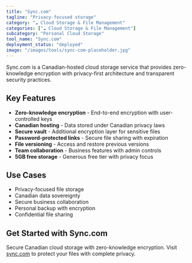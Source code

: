 ```yaml
---
title: "Sync.com"
tagline: "Privacy-focused storage"
category: "☁️ Cloud Storage & File Management"
categories: ["☁️ Cloud Storage & File Management"]
subcategory: "Personal Cloud Storage"
tool_name: "Sync.com"
deployment_status: "deployed"
image: "/images/tools/sync-com-placeholder.jpg"
---
```

Sync.com is a Canadian-hosted cloud storage service that provides zero-knowledge encryption with privacy-first architecture and transparent security practices.

## Key Features

- **Zero-knowledge encryption** - End-to-end encryption with user-controlled keys
- **Canadian hosting** - Data stored under Canadian privacy laws
- **Secure vault** - Additional encryption layer for sensitive files
- **Password-protected links** - Secure file sharing with expiration
- **File versioning** - Access and restore previous versions
- **Team collaboration** - Business features with admin controls
- **5GB free storage** - Generous free tier with privacy focus

## Use Cases

- Privacy-focused file storage
- Canadian data sovereignty
- Secure business collaboration
- Personal backup with encryption
- Confidential file sharing

## Get Started with Sync.com

Secure Canadian cloud storage with zero-knowledge encryption. Visit [sync.com](https://www.sync.com) to protect your files with complete privacy.